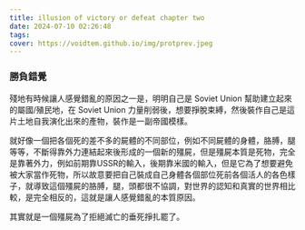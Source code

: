 ```yaml
---
title: illusion of victory or defeat chapter two
date: 2024-07-10 02:26:48
tags:
cover: https://voidtem.github.io/img/protprev.jpeg
---
```


### 勝負錯覺 

殘地有時候讓人感覺錯亂的原因之一是，明明自己是 Soviet Union 幫助建立起來的屬國/殖民地，在 Soviet Union 力量削弱後，想要掙脫束縛，然後裝作自己是這片土地自我演化出來的產物，裝作是一副帝國模樣。

就好像一個把各個死的差不多的屍體的不同部位，例如不同屍體的身體，胳膊，腿等等，不斷得靠外力連結起來後形成的一個新的殭屍，但是殭屍本質是死物，完全是靠著外力，例如前期靠USSR的輸入，後期靠米國的輸入，但是它為了想要避免被大家當作死物，所以故意要把自己裝成自己身體各個部位死前各個活人的各色樣子，就導致這個殭屍的胳膊，腿，頭都很不協調，對世界的認知和真實的世界相比較，是完全相反的，這就是讓人感覺錯亂的本質原因。

其實就是一個殭屍為了拒絕滅亡的垂死掙扎罷了。
